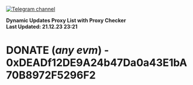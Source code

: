 [![Telegram channel](https://img.shields.io/endpoint?url=https://runkit.io/damiankrawczyk/telegram-badge/branches/master?url=https://t.me/n4z4v0d)](https://t.me/n4z4v0d) 

**Dynamic Updates Proxy List with Proxy Checker**  
**Last Updated: 21.12.23 23:21**

# DONATE (_any evm_) - 0xDEADf12DE9A24b47Da0a43E1bA70B8972F5296F2

